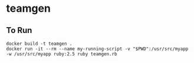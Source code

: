 # teamgen

## To Run
```
docker build -t teamgen .
docker run -it --rm --name my-running-script -v "$PWD":/usr/src/myapp -w /usr/src/myapp ruby:2.5 ruby teamgen.rb
```
